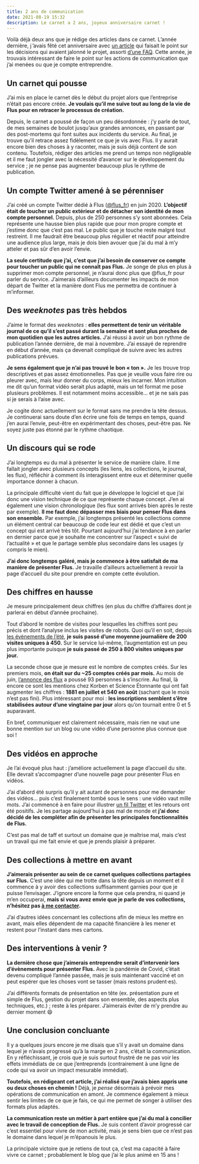 ```yaml
---
title: 2 ans de communication
date: 2021-08-19 15:32
description: Le carnet a 2 ans, joyeux anniversaire carnet !
---
```


Voilà déjà deux ans que je rédige des articles dans ce carnet. L’année dernière, j ’avais fêté cet anniversaire avec [un article](comment-je-nai-pas-encore-fait-fortune-en-1-an.html) qui faisait le point sur les décisions qui avaient jalonné le projet, assorti [d’une <abbr>FAQ</abbr>](https://flus.fr/carnet/la-faq-du-un-an.html). Cette année, je trouvais intéressant de faire le point sur les actions de communication que j’ai menées ou que je compte entreprendre.

## Un carnet qui pousse

J’ai mis en place le carnet dès le début du projet alors que l’entreprise n’était pas encore créée. **Je voulais qu’il me suive tout au long de la vie de Flus pour en retracer le processus de création.**

Depuis, le carnet a poussé de façon un peu désordonnée : j’y parle de tout, de mes semaines de boulot jusqu’aux grandes annonces, en passant par des post-mortems qui font suites aux incidents du service. Au final, je trouve qu’il retrace assez fidèlement ce que je vis avec Flus. Il y aurait encore bien des choses à y raconter, mais je suis déjà content de son contenu. Toutefois, rédiger des articles me prend un temps non négligeable et il me faut jongler avec la nécessité d’avancer sur le développement du service ; je ne pense pas augmenter beaucoup plus le rythme de publication.

## Un compte Twitter amené à se pérenniser

J’ai créé un compte Twitter dédié à Flus ([@flus\_fr](https://twitter.com/flus_fr)) en juin 2020. **L’objectif était de toucher un public extérieur et de détacher son identité de mon compte personnel.** Depuis, plus de 250 personnes s’y sont abonnées. Cela représente une hausse bien plus rapide que pour mon propre compte et j’estime donc que c’est pas mal. Le public que je touche reste malgré tout restreint. Il me faudrait être beaucoup plus régulier et réactif pour atteindre une audience plus large, mais je dois bien avouer que j’ai du mal à m’y atteler et pas sûr d’en avoir l’envie.

**La seule certitude que j’ai, c’est que j’ai besoin de conserver ce compte pour toucher un public qui ne connaît pas Flus.** Je songe de plus en plus à supprimer mon compte personnel, je n’aurai donc plus que @flus\_fr pour parler du service. J’aimerais d’ailleurs documenter les impacts de mon départ de Twitter et la manière dont Flus me permettra de continuer à m’informer.

## Des <em lang="en">weeknotes</em> pas très hebdos

J’aime le format des <em lang="en">weeknotes</em> : **elles permettent de tenir un véritable journal de ce qu’il s’est passé durant la semaine et sont plus proches de mon quotidien que les autres articles.** J’ai réussi à avoir un bon rythme de publication l’année dernière, de mai à novembre. J’ai essayé de reprendre en début d’année, mais ça devenait compliqué de suivre avec les autres publications prévues.

**Je sens également que je n’ai pas trouvé le bon « ton ».** Je les trouve trop descriptives et pas assez émotionnelles. Pas que je veuille vous faire rire ou pleurer avec, mais leur donner du corps, mieux les incarner. Mon intuition me dit qu’un format vidéo serait plus adapté, mais un tel format me pose plusieurs problèmes. Il est notamment moins accessible… et je ne sais pas si je serais à l’aise avec.

Je cogite donc actuellement sur le format sans me prendre la tête dessus. Je continuerai sans doute d’en écrire une fois de temps en temps, quand j’en aurai l’envie, peut-être en expérimentant des choses, peut-être pas. Ne soyez juste pas étonné par le rythme chaotique.

## Un discours qui se rode

J’ai longtemps eu du mal à présenter le service de manière claire. Il me fallait jongler avec plusieurs concepts (les liens, les collections, le journal, les flux), réfléchir à comment ils interagissent entre eux et déterminer quelle importance donner à chacun.

La principale difficulté vient du fait que je développe le logiciel et que j’ai donc une vision technique de ce que représente chaque concept. J’en ai également une vision chronologique (les flux sont arrivés bien après le reste par exemple). **Il me faut donc dépasser mes biais pour penser Flus dans son ensemble.** Par exemple, j’ai longtemps présenté les collections comme un élément central car beaucoup de code leur est dédié et que c’est un concept qui est arrivé très tôt. Pourtant aujourd’hui j’ai tendance à en parler en dernier parce que je souhaite me concentrer sur l’aspect « suivi de l’actualité » et que le partage semble plus secondaire dans les usages (y compris le mien).

**J’ai donc longtemps galéré, mais je commence à être satisfait de ma manière de présenter Flus.** Je travaille d’ailleurs actuellement à revoir la page d’accueil du site pour prendre en compte cette évolution.

## Des chiffres en hausse

Je mesure principalement deux chiffres (en plus du chiffre d’affaires dont je parlerai en début d’année prochaine).

Tout d’abord le nombre de visites pour lesquelles les chiffres sont peu précis et dont l’analyse inclus les visites de robots. Quoi qu’il en soit, depuis [les évènements de l’été](il-part-en-vacances-ca-tourne-bien.html), **je suis passé d’une moyenne journalière de 200 visites uniques à 450.** Sur le service lui-même, l’augmentation est un peu plus importante puisque **je suis passé de 250 à 800 visites uniques par jour.**

La seconde chose que je mesure est le nombre de comptes créés.  Sur les premiers mois, **on était sur du ~25 comptes créés par mois.** Au mois de juin, [l’annonce des flux](des-flux-pour-tout-le-monde.html) a poussé 93 personnes à s’inscrire. Au final, là encore ce sont les mentions chez Korben et Science Étonnante qui ont fait augmenter les chiffres : **1881 en juillet et 540 en août** (sachant que le mois n’est pas fini). Plus intéressant pour moi : **les inscriptions semblent s’être stabilisées autour d’une vingtaine par jour** alors qu’on tournait entre 0 et 5 auparavant.

En bref, communiquer est clairement nécessaire, mais rien ne vaut une bonne mention sur un blog ou une vidéo d’une personne plus connue que soi !

## Des vidéos en approche

Je l’ai évoqué plus haut : j’améliore actuellement la page d’accueil du site. Elle devrait s’accompagner d’une nouvelle page pour présenter Flus en vidéos.

J’ai d’abord été surpris qu’il y ait autant de personnes pour me demander des vidéos… puis c’est finalement tombé sous le sens : une vidéo vaut mille mots. J’ai commencé à en faire pour illustrer [un fil Twitter](https://twitter.com/flus_fr/status/1400388597405130752) et les retours ont été positifs. Je les partage aujourd’hui à pas mal de monde et **j’ai donc décidé de les compléter afin de présenter les principales fonctionnalités de Flus.**

C’est pas mal de taff et surtout un domaine que je maîtrise mal, mais c’est un travail qui me fait envie et que je prends plaisir à préparer.

## Des collections à mettre en avant

**J’aimerais présenter au sein de ce carnet quelques collections partagées sur Flus.** C’est une idée qui me trotte dans la tête depuis un moment et il commence à y avoir des collections suffisamment garnies pour que je puisse l’envisager. J’ignore encore la forme que cela prendra, ni quand je m’en occuperai, **mais si vous avez envie que je parle de vos collections, n’hésitez pas [à me contacter](https://flus.fr/contact).**

J’ai d’autres idées concernant les collections afin de mieux les mettre en avant, mais elles dépendent de ma capacité financière à les mener et restent pour l’instant dans mes cartons.

## Des interventions à venir ?

**La dernière chose que j’aimerais entreprendre serait d’intervenir lors d’évènements pour présenter Flus.** Avec la pandémie de Covid, c’était devenu compliqué l’année passée, mais je suis maintenant vacciné et on peut espérer que les choses vont se tasser (mais restons prudent‧es).

J’ai différents formats de présentation en tête (ex. présentation pure et simple de Flus, gestion du projet dans son ensemble, des aspects plus techniques, etc.) ; reste à les préparer. J’aimerais éviter de m’y prendre au dernier moment 😄

## Une conclusion concluante

Il y a quelques jours encore je me disais que s’il y avait un domaine dans lequel je n’avais progressé qu’à la marge en 2 ans, c’était la communication. En y réfléchissant, je crois que je suis surtout frustré de ne pas voir les effets immédiats de ce que j’entreprends (contrairement à une ligne de code qui va avoir un impact mesurable immédiat).

**Toutefois, en rédigeant cet article, j’ai réalisé que j’avais bien appris une ou deux choses en chemin !** Déjà, je _pense_ désormais à prévoir mes opérations de communication en amont. Je commence également à mieux sentir les limites de ce que je fais, ce qui me permet de songer à utiliser des formats plus adaptés.

**La communication reste un métier à part entière que j’ai du mal à concilier avec le travail de conception de Flus.** Je suis content d’avoir progressé car c’est essentiel pour vivre de mon activité, mais je sens bien que ce n’est pas le domaine dans lequel je m’épanouis le plus.

La principale victoire que je retiens de tout ça, c’est ma capacité à faire vivre ce carnet ; probablement le blog que j’ai le plus animé en 15 ans !